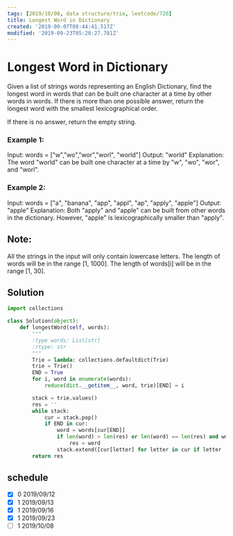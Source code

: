 ```yaml
---
tags: [2019/10/08, data structure/trie, leetcode/720]
title: Longest Word in Dictionary
created: '2019-09-07T08:44:41.517Z'
modified: '2019-09-23T05:20:27.781Z'
---
```


# Longest Word in Dictionary

Given a list of strings words representing an English Dictionary, find the longest word in words that can be built one character at a time by other words in words. If there is more than one possible answer, return the longest word with the smallest lexicographical order.

If there is no answer, return the empty string.

### Example 1:
Input:
words = ["w","wo","wor","worl", "world"]
Output: "world"
Explanation:
The word "world" can be built one character at a time by "w", "wo", "wor", and "worl".

### Example 2:
Input:
words = ["a", "banana", "app", "appl", "ap", "apply", "apple"]
Output: "apple"
Explanation:
Both "apply" and "apple" can be built from other words in the dictionary. However, "apple" is lexicographically smaller than "apply".

## Note:

All the strings in the input will only contain lowercase letters.
The length of words will be in the range [1, 1000].
The length of words[i] will be in the range [1, 30].


## Solution

```python
import collections

class Solution(object):
    def longestWord(self, words):
        """
        :type words: List[str]
        :rtype: str
        """
        Trie = lambda: collections.defaultdict(Trie)
        trie = Trie()
        END = True
        for i, word in enumerate(words):
            reduce(dict.__getitem__, word, trie)[END] = i

        stack = trie.values()
        res = ''
        while stack:
            cur = stack.pop()
            if END in cur:
                word = words[cur[END]]
                if len(word) > len(res) or len(word) == len(res) and word < res:
                    res = word
                stack.extend([cur[letter] for letter in cur if letter != END])
        return res
```

## schedule

* [x] 0 2019/09/12
* [x] 1 2019/09/13
* [x] 1 2019/09/16
* [x] 1 2019/09/23
* [ ] 1 2019/10/08
